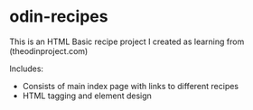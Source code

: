 # odin-recipes
This is an HTML Basic recipe project I created as learning from (theodinproject.com)

Includes:

- Consists of main index page with links to different recipes 
- HTML tagging and element design
